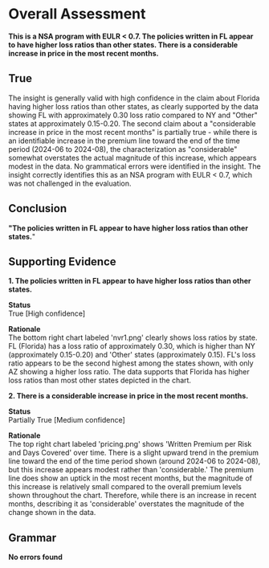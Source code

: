 # Overall Assessment



**This is a NSA program with EULR < 0.7. The policies written in FL appear to have higher loss ratios than other states. There is a considerable increase in price in the most recent months.**

## True

The insight is generally valid with high confidence in the claim about Florida having higher loss ratios than other states, as clearly supported by the data showing FL with approximately 0.30 loss ratio compared to NY and "Other" states at approximately 0.15-0.20. The second claim about a "considerable increase in price in the most recent months" is partially true - while there is an identifiable increase in the premium line toward the end of the time period (2024-06 to 2024-08), the characterization as "considerable" somewhat overstates the actual magnitude of this increase, which appears modest in the data. No grammatical errors were identified in the insight. The insight correctly identifies this as an NSA program with EULR < 0.7, which was not challenged in the evaluation.



## Conclusion

**"The policies written in FL appear to have higher loss ratios than other states.**"



## Supporting Evidence

**1. The policies written in FL appear to have higher loss ratios than other states.**

**Status** <br>True [High confidence]

**Rationale** <br>The bottom right chart labeled 'nvr1.png' clearly shows loss ratios by state. FL (Florida) has a loss ratio of approximately 0.30, which is higher than NY (approximately 0.15-0.20) and 'Other' states (approximately 0.15). FL's loss ratio appears to be the second highest among the states shown, with only AZ showing a higher loss ratio. The data supports that Florida has higher loss ratios than most other states depicted in the chart.

**2. There is a considerable increase in price in the most recent months.**

**Status** <br>Partially True [Medium confidence]

**Rationale** <br>The top right chart labeled 'pricing.png' shows 'Written Premium per Risk and Days Covered' over time. There is a slight upward trend in the premium line toward the end of the time period shown (around 2024-06 to 2024-08), but this increase appears modest rather than 'considerable.' The premium line does show an uptick in the most recent months, but the magnitude of this increase is relatively small compared to the overall premium levels shown throughout the chart. Therefore, while there is an increase in recent months, describing it as 'considerable' overstates the magnitude of the change shown in the data.



## Grammar

**No errors found**
